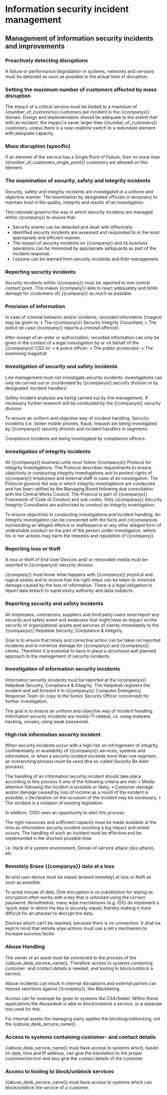 # Information security incident management

## Management of information security incidents and improvements

### Proactively detecting disruptions

A failure or performance degradation in systems, networks and services must be detected as soon as possible to the actual time of disruption.

### Setting the maximum number of  customers affected by mass disruption

The impact of a critical service must be limited to a maximum of {{number_of_customers}} customers per incident in the {{companys}} domain. Design and implementation should be adequate to the extent that with an incident, the impact is never larger than {{number_of_customers}} customers, unless there is a near-realtime switch to a redundant element with adequate capacity.


### Mass disruption (specific)

If an element of the service has a Single Point of Failure, then no more than {{number_of_customers_single_point}} customers are allowed on this element.

### The examination of security, safety and integrity incidents

Security, safety and integrity incidents are investigated in a uniform and objective manner. The examination by designated officials is necessary to maintain trust in the quality, integrity and results of an investigation.

This rationale governs the way in which security incidents are managed within {{company}} to ensure that:
- Security events can be detected and dealt with effectively.
- Identified security incidents are assessed and responded to in the most appropriate and efficient manner.
- The impact of security incidents on {{company}} and its business operations can be minimized by appropriate safeguards as part of the incident response.
- Lessons can be learned from security incidents and their management.

###  Reporting security incidents

Security incidents within {{company}} must be reported to one central contact point.
This makes {{company}} able to react adequately and limits damage for (customers of) {{company}} as much as possible.

### Provision of information

In case of criminal behavior and/or incidents, recorded information (images) may be given to:
• The {{companys}} Security Integrity Consultant;
• The police (in case {{company}} reports a criminal offence).

After receipt of an order or authorization, recorded information can only be given in the context of a legal investigation by or on behalf of the {{companys}} CSO to:
• A police officer;
• The public prosecutor;
• The examining magistrat

### Investigation of security and safety incidents

Line management must not investigate security incidents. Investigations can only be carried out or coordinated by {{companys}} security division or by designated ‘incident handlers’.

Safety incident analyses are being carried out by line management. If necessary further research will be conducted by the {{companys}} security division.

To ensure an uniform and objective way of incident handling.
Security incidents (i.e. stolen mobile phones, fraud, misuse) are being investigated by {{companys}} security division and incident handlers in segments.

Compliance Incidents are being investigated by compliance officers.

### Investigation of integrity incidents

All {{companys}} business units must follow {{companys}} Protocol for Integrity Investigations.
The Protocol describes requirements to ensure objectivity in conducting integrity investigations and to protect rights of {{company}} employees and external staff in case of an investigation. The Protocol governs the way in which integrity investigations are conducted and has been ratified by the Managing Board following due consultation with the Central Works Council. The Protocol is part of {{companys}} Framework of Code of Conduct and sub codes.
Only {{companys}} Security Integrity Consultants are authorized to conduct an integrity investigation.

To ensure objectivity in conducting investigations and incident handling.
An integrity investigation can be concerned with the facts and circumstances surrounding an alleged offence or malfeasance or any other alleged form of undesirable conduct on the part of the person under investigation, where his or her actions may harm the interests and reputation of {{company}}.

### Reporting loss or theft

A loss or theft of End User Devices and/ or removable media must be reported to {{companys}} security division

{{company}} must know what happens with {{companys}} physical and logical assets and to ensure that the right steps can be taken to minimize damage caused by the loss of information. There is a legal obligation to report data breach to supervisory authority and data-subjects.

### Reporting security and safety incidents

All employees, contractors, suppliers and third party users must report any security and safety event and weakness that might have an impact on the security of organizational assets and services of clients immediately to the {{companys}} Helpdesk Security, Compliance & Integrity.

Goal is to ensure that timely and corrective action can be taken on reported incidents and to minimize damage for {{company}} and {{companys}} clients. Therefore it is essential to have in place a structured well planned approach to the management of security incidents.

### Investigation of information security incidents

Information security incidents must be reported at the {{companys}} Helpdesk Security, Compliance & Integrity. The Helpdesk registers the incident and will forward it to {{companys}} Computer Emergency Response Team (in copy to the Senior Security Officer concerned) for further investigation.

The goal is to ensure an uniform and objective way of incident handling.
Information security incidents are mostly IT-related, i.e. using malware, hacking, viruses, using weak passwords.

### High risk information security incident

When security incidents occur with a high risk on infringement of integrity, confidentiality or availability of {{companys}} services, systems and information, or when a security incident exceeds more than one segment, an overarching process must be used (the so-called Security Be Alert process).

 The handling of an information security incident should take place according to this process if one of the following criteria are met:
• Media attention following the incident is possible or likely;
• Customer damage and/or damage caused by loss of income as a result of the incident is possible;
• Declaration on the occasion of the incident may be necessary;
• The incident is a violation of existing legislation.

In addition, CISO sees an opportunity to start this process.

The right resources and sufficient capacity must be made available at the time an information security incident involving a big impact and extent occurs. The handling of such an incident must be effective and be implemented in the shortest possible time.

i.e. Hack of a system environment, Denial-of-service attack (dos attack), etc

### Remotely Erase {{companys}} data at a loss

An end user device must be wiped (erased remotely) at loss or theft as soon as possible.

To avoid misuse of data. Disk encryption is no substitution for wiping as encryption often works with a key that is unlocked using the correct password. Nonetheless, many wipe mechanisms (e.g. iOS) do implement a ‘quick wipe’ in which the key is securely wiped, thereby making it more difficult for an attacker to decrypt the data.

Devices which can’t be reached, because there is no connection. It shall be kept in mind that remote wipe actions must use a retry mechanism to increase success factor.

### Abuse Handling

The owner of an asset must be connected to the process of the {{abuse_desk_service_name}}. Therefore access to systems containing customer- and contact details is needed, and tooling to block/unblock a service.

Abuse incidents can result in internal disruptions and external parties can impose sanctions against {{company}}, like Blacklisting.

Access can for example be given to systems like CSA/Siebel. Within these applications the Abusedesk is able to block/unblock a service, or a separate tool used for this.

For internal assets the managing party applies the blocking/unblocking, not the {{abuse_desk_service_name}}.

### Access to systems containing customer- and contact details

{{abuse_desk_service_name}} must have access to systems which, based on date, time and IP address, can give the translation to the proper customer/service and also give the contact details of the customer.

### Access to tooling to block/unblock services

{{abuse_desk_service_name}} must have access to systems which can block/unblock the service of a customer.

